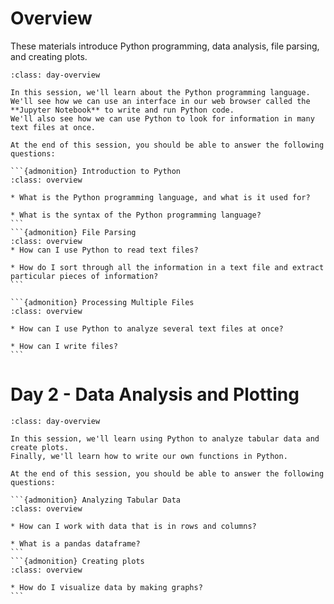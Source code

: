 Overview
======================================

These materials introduce Python programming, data analysis, file parsing, and creating plots.


``````{admonition} Day 1 Overview
:class: day-overview

In this session, we'll learn about the Python programming language. 
We'll see how we can use an interface in our web browser called the **Jupyter Notebook** to write and run Python code.
We'll also see how we can use Python to look for information in many text files at once.

At the end of this session, you should be able to answer the following questions:

```{admonition} Introduction to Python
:class: overview

* What is the Python programming language, and what is it used for?

* What is the syntax of the Python programming language?
```
```{admonition} File Parsing
:class: overview
* How can I use Python to read text files?

* How do I sort through all the information in a text file and extract particular pieces of information?
```

```{admonition} Processing Multiple Files
:class: overview

* How can I use Python to analyze several text files at once?

* How can I write files?
```
``````

# Day 2 - Data Analysis and Plotting

``````{admonition} Day 2 Overview
:class: day-overview

In this session, we'll learn using Python to analyze tabular data and create plots.
Finally, we'll learn how to write our own functions in Python.

At the end of this session, you should be able to answer the following questions:

```{admonition} Analyzing Tabular Data
:class: overview

* How can I work with data that is in rows and columns?

* What is a pandas dataframe?
```
```{admonition} Creating plots
:class: overview

* How do I visualize data by making graphs?
```

``````
